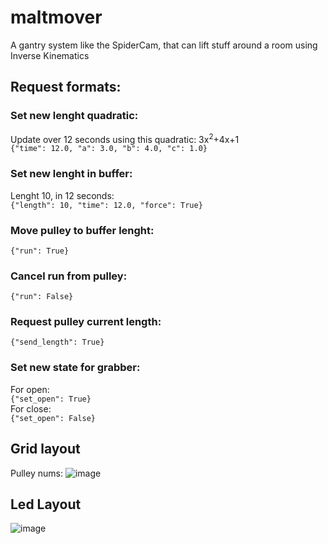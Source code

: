 # maltmover
A gantry system like the SpiderCam, that can lift stuff around a room using Inverse Kinematics

## Request formats:

### Set new lenght quadratic:
Update over 12 seconds using this quadratic: 3x<sup>2</sup>+4x+1<br>
`{"time": 12.0, "a": 3.0, "b": 4.0, "c": 1.0}`

### Set new lenght in buffer:
Lenght 10, in 12 seconds:<br>
`{"length": 10, "time": 12.0, "force": True}`
### Move pulley to buffer lenght:
`{"run": True}`
### Cancel run from pulley:
`{"run": False}`
### Request pulley current length:
`{"send_length": True}`

### Set new state for grabber:
For open:<br>
`{"set_open": True}`<br>
For close:<br>
`{"set_open": False}`



## Grid layout
Pulley nums:
![image](https://user-images.githubusercontent.com/32793938/209009362-444277ef-e5a5-4a44-9927-2049bb359b5d.png)


## Led Layout
![image](https://user-images.githubusercontent.com/25373105/209230035-8565d58e-e80b-4538-aedb-5c4ecf2fc1ee.png)
